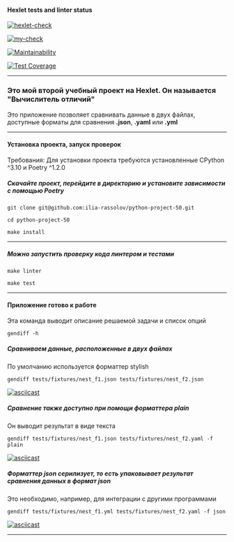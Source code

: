 #### Hexlet tests and linter status

[![hexlet-check](https://github.com/ilia-rassolov/python-project-50/actions/workflows/hexlet-check.yml/badge.svg)](https://github.com/ilia-rassolov/python-project-50/actions/workflows/hexlet-check.yml)

[![my-check](https://github.com/ilia-rassolov/python-project-50/actions/workflows/my-check.yml/badge.svg)](https://github.com/ilia-rassolov/python-project-50/actions/workflows/my-check.yml)

[![Maintainability](https://api.codeclimate.com/v1/badges/a723eafeff9ce50f593f/maintainability)](https://codeclimate.com/github/ilia-rassolov/python-project-50/maintainability)

[![Test Coverage](https://api.codeclimate.com/v1/badges/a723eafeff9ce50f593f/test_coverage)](https://codeclimate.com/github/ilia-rassolov/python-project-50/test_coverage)

---

### Это мой второй учебный проект на Hexlet. Он называется **"Вычислитель отличий"**

Это приложение позволяет сравнивать данные в двух файлах, доступные форматы для сравнения **.json**, **.yaml** или **.yml**

---

#### Установка проекта, запуск проверок

Требования:
Для установки проекта требуются установленные CPython ^3.10 и Poetry ^1.2.0

##### Скачайте проект, перейдите в директорию и установите зависимости с помощью Poetry

`git clone git@github.com:ilia-rassolov/python-project-50.git`

`cd python-project-50`

`make install`

---

##### Можно запустить проверку кода линтером и тестами

`make linter`

`make test`

---

#### Приложение готово к работе

Эта команда выводит описание решаемой задачи и список опций

```gendiff -h```

##### Сравниваем данные, расположенные в двух файлах

По умолчанию используется форматтер stylish

``gendiff tests/fixtures/nest_f1.json tests/fixtures/nest_f2.json``

[![asciicast](https://asciinema.org/a/9PXyXjCfNhSfwkhR0EewupDAr.svg)](https://asciinema.org/a/9PXyXjCfNhSfwkhR0EewupDAr)

##### Сравнение также доступно при помощи форматтера plain
   
Он выводит результат в виде текста

`gendiff tests/fixtures/nest_f1.json tests/fixtures/nest_f2.yaml -f plain`
 
[![asciicast](https://asciinema.org/a/FBGvehv5sugAveyKEuXzz0Ssd.svg)](https://asciinema.org/a/FBGvehv5sugAveyKEuXzz0Ssd)

##### Форматтер json серилизует, то есть упаковывает результат сравнения данных в формат json

Это необходимо, например, для интеграции с другими программами

`gendiff tests/fixtures/nest_f1.yml tests/fixtures/nest_f2.yaml -f json`

[![asciicast](https://asciinema.org/a/2peFrQevgvdhmFVzzZDWG8zsk.svg)](https://asciinema.org/a/2peFrQevgvdhmFVzzZDWG8zsk)

---
